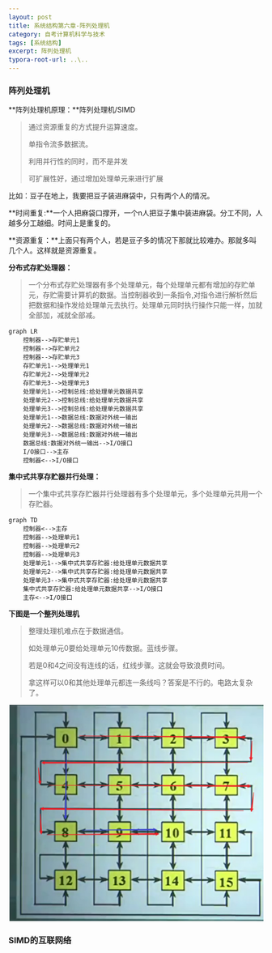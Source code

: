 ```yaml
---
layout: post
title: 系统结构第六章-阵列处理机
category: 自考计算机科学与技术
tags: [系统结构]
excerpt: 阵列处理机
typora-root-url: ..\..
---
```




### 阵列处理机

**阵列处理机原理：**阵列处理机/SIMD

> 通过资源重复的方式提升运算速度。
>
> 单指令流多数据流。
>
> 利用并行性的同时，而不是并发
>
> 可扩展性好，通过增加处理单元来进行扩展

比如：豆子在地上，我要把豆子装进麻袋中，只有两个人的情况。

**时间重复:**一个人把麻袋口撑开，一个n人把豆子集中装进麻袋。分工不同，人越多分工越细。时间上是重复的。

**资源重复：**上面只有两个人，若是豆子多的情况下那就比较难办。那就多叫几个人。这样就是资源重复。



**分布式存贮处理器：**

> 一个分布式存贮处理器有多个处理单元，每个处理单元都有增加的存贮单元，存贮需要计算机的数据。当控制器收到一条指令,对指令进行解析然后把数据和操作发给处理单元去执行。处理单元同时执行操作只能一样，加就全部加，减就全部减。

```mermaid
graph LR
	控制器-->存贮单元1
	控制器-->存贮单元2
	控制器-->存贮单元3
	存贮单元1-->处理单元1
	存贮单元2-->处理单元2
	存贮单元3-->处理单元3
	处理单元1-->控制总线:给处理单元数据共享
	处理单元2-->控制总线:给处理单元数据共享
	处理单元3-->控制总线:给处理单元数据共享
	处理单元1-->数据总线:数据对外统一输出
	处理单元2-->数据总线:数据对外统一输出
	处理单元3-->数据总线:数据对外统一输出
	数据总线:数据对外统一输出-->I/O接口
	I/O接口-->主存
	控制器<-->I/O接口
```

**集中式共享存贮器并行处理：**

> 一个集中式共享存贮器并行处理器有多个处理单元，多个处理单元共用一个存贮器。

```mermaid
graph TD
	控制器<-->主存
	控制器-->处理单元1
	控制器-->处理单元2
	控制器-->处理单元3
	处理单元1-->集中式共享存贮器:给处理单元数据共享
	处理单元2-->集中式共享存贮器:给处理单元数据共享
	处理单元3-->集中式共享存贮器:给处理单元数据共享
	集中式共享存贮器:给处理单元数据共享-->I/O接口
	主存<-->I/O接口
```



**下图是一个整列处理机**

> 整理处理机难点在于数据通信。
>
> 如处理单元0要给处理单元10传数据。蓝线步骤。
>
> 若是0和4之间没有连线的话，红线步骤。这就会导致浪费时间。
>
> 拿这样可以0和其他处理单元都连一条线吗？答案是不行的。电路太复杂了。

![image-20210321161927979](/assets/images/2021/2021-03-21-system-structure/image-20210321161927979.png)



### SIMD的互联网络